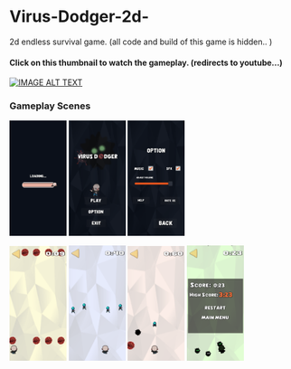 # Virus-Dodger-2d-
2d endless survival game. (all code and build of this game is hidden.. )


<h4>Click on this thumbnail to watch the gameplay. (redirects to youtube...)</h4>

[![IMAGE ALT TEXT](http://img.youtube.com/vi/fkJ3-urm3Sg/0.jpg)](http://www.youtube.com/watch?v=fkJ3-urm3Sg&feature=youtu.be&ab_channel=M.IShanto "Watch Gameplay.. ")


<h3>Gameplay Scenes</h3>

<p float="left">
  <img src = "loading.png" width = 20% height = 25%>
  <img src = "main menu.png" width = 20% height = 25%>
  <img src = "option.png" width = 20% height = 25%>
</p>
<p float="left">
  <img src = "gameplay 1.png" width = 20% height = 25%>
  <img src = "gameplay 2.png" width = 20% height = 25%>
  <img src = "gameplay 3.png" width = 20% height = 25%>
  <img src = "game over.png" width = 20% height = 25%>
</p>



